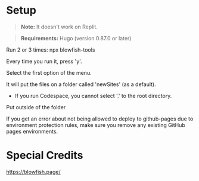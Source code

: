 # Setup
> **Note:** It doesn't work on Replit.

> **Requirements:** Hugo (version 0.87.0 or later)

Run 2 or 3 times: npx blowfish-tools

Every time you run it, press 'y'.

Select the first option of the menu.

It will put the files on a folder called 'newSites' (as a default).
- If you run Codespace, you cannot select '.' to the root directory.

Put outside of the folder

If you get an error about not being allowed to deploy to github-pages due to environment protection rules, make sure you remove any existing GitHub pages environments.

# Special Credits
https://blowfish.page/
